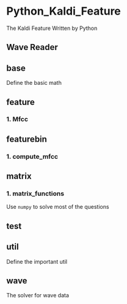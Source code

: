 # Python_Kaldi_Feature
The Kaldi Feature Written by Python

## Wave Reader

## base
Define the basic math 

## feature
### 1. Mfcc

## featurebin
### 1. compute_mfcc


## matrix
### 1. matrix_functions
Use `numpy` to solve most of the questions

## test

## util
Define the important util

## wave
The solver for wave data